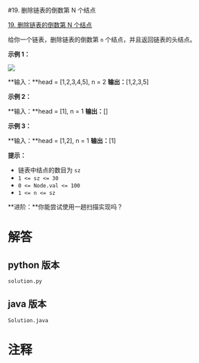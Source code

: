 #19. 删除链表的倒数第 N 个结点

[19. 删除链表的倒数第 N 个结点](https://leetcode.cn/problems/remove-nth-node-from-end-of-list?envType=featured-list&envId=2cktkvj?envType=featured-list&envId=2cktkvj)

给你一个链表，删除链表的倒数第 `n` 个结点，并且返回链表的头结点。

**示例 1：**

![](https://assets.leetcode.com/uploads/2020/10/03/remove_ex1.jpg)

**输入：**head = [1,2,3,4,5], n = 2
**输出：**[1,2,3,5]

**示例 2：**

**输入：**head = [1], n = 1
**输出：**[]

**示例 3：**

**输入：**head = [1,2], n = 1
**输出：**[1]

**提示：**

- 链表中结点的数目为 `sz`
- `1 <= sz <= 30`
- `0 <= Node.val <= 100`
- `1 <= n <= sz`

**进阶：**你能尝试使用一趟扫描实现吗？


# 解答
                 
## python 版本

````include python
solution.py
````


## java 版本



````include java
Solution.java
````
                 

# 注释